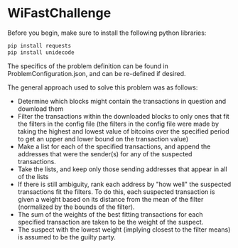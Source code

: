 WiFastChallenge
===============

Before you begin, make sure to install the following python libraries:

```bash
pip install requests
pip install unidecode
```

The specifics of the problem definition can be found in ProblemConfiguration.json, and can be re-defined if desired.

The general approach used to solve this problem was as follows:
- Determine which blocks might contain the transactions in question and download them
- Filter the transactions within the downloaded blocks to only ones that fit the filters in the config file (the filters in the config file were made by taking the highest and lowest value of bitcoins over the specified period to get an upper and lower bound on the transaction value)
- Make a list for each of the specified transactions, and append the addresses that were the sender(s) for any of the suspected transactions.
- Take the lists, and keep only those sending addresses that appear in all of the lists
- If there is still ambiguity, rank each address by "how well" the suspected transactions fit the filters. To do this, each suspected transaction is given a weight based on its distance from the mean of the filter (normalized by the bounds of the filter). 
- The sum of the weights of the best fitting transactions for each specified transaction are taken to be the weight of the suspect.
- The suspect with the lowest weight (implying closest to the filter means) is assumed to be the guilty party.
